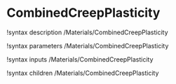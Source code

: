 <!-- MOOSE Documentation Stub: Remove this when content is added. -->

# CombinedCreepPlasticity
!syntax description /Materials/CombinedCreepPlasticity

!syntax parameters /Materials/CombinedCreepPlasticity

!syntax inputs /Materials/CombinedCreepPlasticity

!syntax children /Materials/CombinedCreepPlasticity
